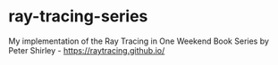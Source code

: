 # ray-tracing-series
My implementation of the Ray Tracing in One Weekend Book Series by Peter Shirley - https://raytracing.github.io/
